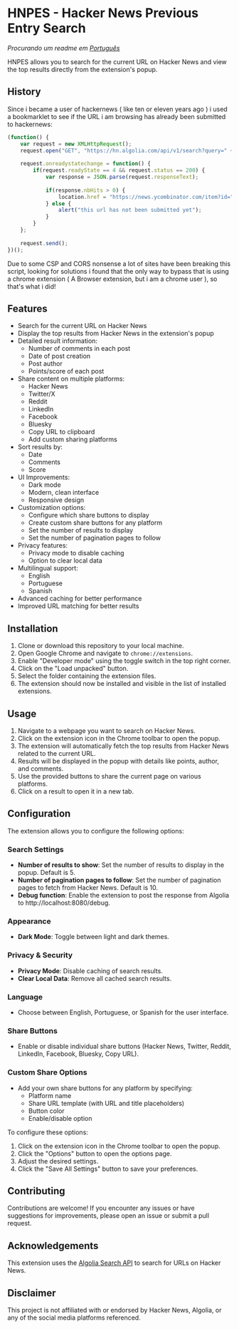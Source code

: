 # HNPES - Hacker News Previous Entry Search

*Procurando um readme em [Português](README.pt-BR.md)*

HNPES allows you to search for the current URL on Hacker News and view the top results directly from the extension's popup.

## History

Since i became a user of hackernews ( like ten or eleven years ago ) i used a bookmarklet to see if the URL i am browsing has already been submitted to hackernews:

```javascript
(function() {
    var request = new XMLHttpRequest();
    request.open("GET", "https://hn.algolia.com/api/v1/search?query=" + encodeURIComponent(location.href), true);
   
    request.onreadystatechange = function() {
        if(request.readyState == 4 && request.status == 200) {
            var response = JSON.parse(request.responseText);
            
            if(response.nbHits > 0) {
                location.href = "https://news.ycombinator.com/item?id=" + response.hits[0].objectID;
            } else {
                alert("this url has not been submitted yet");
            }
        }
    };
    
    request.send();
})();
```

 Due to some CSP and CORS nonsense a lot of sites have been breaking this script, looking for solutions i found that the only way to bypass that is using a chrome extension ( A Browser extension, but i am a chrome user ), so that's what i did!

## Features

- Search for the current URL on Hacker News
- Display the top results from Hacker News in the extension's popup
- Detailed result information:
  - Number of comments in each post
  - Date of post creation
  - Post author
  - Points/score of each post
- Share content on multiple platforms:
  - Hacker News
  - Twitter/X
  - Reddit
  - LinkedIn
  - Facebook
  - Bluesky
  - Copy URL to clipboard
  - Add custom sharing platforms
- Sort results by:
  - Date
  - Comments
  - Score
- UI Improvements:
  - Dark mode
  - Modern, clean interface
  - Responsive design
- Customization options:
  - Configure which share buttons to display
  - Create custom share buttons for any platform
  - Set the number of results to display
  - Set the number of pagination pages to follow
- Privacy features:
  - Privacy mode to disable caching
  - Option to clear local data
- Multilingual support:
  - English
  - Portuguese
  - Spanish
- Advanced caching for better performance
- Improved URL matching for better results

## Installation

1. Clone or download this repository to your local machine.
2. Open Google Chrome and navigate to `chrome://extensions`.
3. Enable "Developer mode" using the toggle switch in the top right corner.
4. Click on the "Load unpacked" button.
5. Select the folder containing the extension files.
6. The extension should now be installed and visible in the list of installed extensions.

## Usage

1. Navigate to a webpage you want to search on Hacker News.
2. Click on the extension icon in the Chrome toolbar to open the popup.
3. The extension will automatically fetch the top results from Hacker News related to the current URL.
4. Results will be displayed in the popup with details like points, author, and comments.
5. Use the provided buttons to share the current page on various platforms.
6. Click on a result to open it in a new tab.

## Configuration

The extension allows you to configure the following options:

### Search Settings
- **Number of results to show**: Set the number of results to display in the popup. Default is 5.
- **Number of pagination pages to follow**: Set the number of pagination pages to fetch from Hacker News. Default is 10.
- **Debug function**: Enable the extension to post the response from Algolia to http://localhost:8080/debug.

### Appearance
- **Dark Mode**: Toggle between light and dark themes.

### Privacy & Security
- **Privacy Mode**: Disable caching of search results.
- **Clear Local Data**: Remove all cached search results.

### Language
- Choose between English, Portuguese, or Spanish for the user interface.

### Share Buttons
- Enable or disable individual share buttons (Hacker News, Twitter, Reddit, LinkedIn, Facebook, Bluesky, Copy URL).

### Custom Share Options
- Add your own share buttons for any platform by specifying:
  - Platform name
  - Share URL template (with URL and title placeholders)
  - Button color
  - Enable/disable option

To configure these options:

1. Click on the extension icon in the Chrome toolbar to open the popup.
2. Click the "Options" button to open the options page.
3. Adjust the desired settings.
4. Click the "Save All Settings" button to save your preferences.

## Contributing

Contributions are welcome! If you encounter any issues or have suggestions for improvements, please open an issue or submit a pull request.

## Acknowledgements

This extension uses the [Algolia Search API](https://hn.algolia.com/api) to search for URLs on Hacker News.

## Disclaimer

This project is not affiliated with or endorsed by Hacker News, Algolia, or any of the social media platforms referenced.

